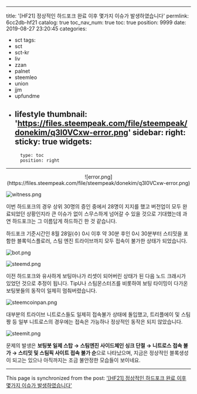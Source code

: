 
---
title: '[HF21] 정상적인 하드포크 완료 이후 몇가지 이슈가 발생하였습니다'
permlink: 6cc2db-hf21
catalog: true
toc_nav_num: true
toc: true
position: 9999
date: 2019-08-27 23:20:45
categories:
- sct
tags:
- sct
- sct-kr
- liv
- zzan
- palnet
- steemleo
- union
- jjm
- upfundme
- lifestyle
thumbnail: 'https://files.steempeak.com/file/steempeak/donekim/q3l0VCxw-error.png'
sidebar:
    right:
        sticky: true
widgets:
    -
        type: toc
        position: right
---


<center>![error.png](https://files.steempeak.com/file/steempeak/donekim/q3l0VCxw-error.png)</center>

![witness.png](https://files.steempeak.com/file/steempeak/donekim/i6Q6g64q-witness.png)

이번 하드포크의 경우 상위 30명의 증인 중에서 28명이 지지를 했고 버전업이 모두 완료되었던 상황인지라 큰 이슈가 없이 스무스하게 넘어갈 수 있을 것으로 기대했는데 과연 하드포크는 그 이름답게 하드하긴 한 것 같습니다.

하드포크 기준시간인 8월 28일(수) 0시 이후 약 30분 후인 0시 30분부터 스티밋을 포함한 블록익스플로러, 스팀 엔진 트라이브까지 모두 접속이 불가한 상태가 되었습니다.

![bot.png](https://files.steempeak.com/file/steempeak/donekim/8T6dyAF4-bot.png)

![steemd.png](https://files.steempeak.com/file/steempeak/donekim/R6ICN0ZB-steemd.png)


이전 하드포크와 유사하게 보팅마나가 리셋이 되어버린 상태가 된 다음 노드 크래시가 있었던 것으로 추정이 됩니다. TipU나 스팀몬스터즈를 비롯하여 보팅 타이밍이 다가온 보팅봇들의 동작이 일제히 멈춰버렸습니다.

![steemcoinpan.png](https://files.steempeak.com/file/steempeak/donekim/iyJH22qs-steemcoinpan.png)

대부분의 트라이브 니트로스들도 일제히 접속불가 상태에 돌입했고, 트리플에이 및 스팀짱 등 일부 니트로스의 경우에는 접속은 가능하나 정상적인 동작은 되지 않았습니다.

![steemit.png](https://files.steempeak.com/file/steempeak/donekim/SeqDULnI-steemit.png)

문제의 발생은 **보팅봇 일제 스탑 → 스팀엔진 사이드체인 싱크 단절 → 니트로스 접속 불가 → 스티밋 및 스팀픽 사이트 접속 불가 순**으로 나타났으며, 지금은 정상적인 블록생성이 되고는 있으나 아직까지는 조금 불안정한 모습들이 보이네요.

- - -

This page is synchronized from the post: ['[HF21] 정상적인 하드포크 완료 이후 몇가지 이슈가 발생하였습니다'](https://steemit.com/@donekim/6cc2db-hf21)
